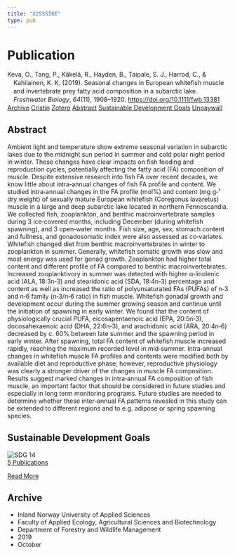 ```yaml
---
title: "X2SSSI6E"
type: pub
---
```

<h1>Publication</h1>
<article id="csl-bib-container-X2SSSI6E" class="csl-bib-container">
  <div class="csl-bib-body" style="line-height: 1.35; padding-left: 1em; text-indent:-1em;">
  <div class="csl-entry">Keva, O., Tang, P., K&#xE4;kel&#xE4;, R., Hayden, B., Taipale, S. J., Harrod, C., &amp; Kahilainen, K. K. (2019). Seasonal changes in European whitefish muscle and invertebrate prey fatty acid composition in a subarctic lake. <i>Freshwater Biology</i>, <i>64</i>(11), 1908&#x2013;1920. <a href="https://doi.org/10.1111/fwb.13381">https://doi.org/10.1111/fwb.13381</a></div>
</div>
  <div class="csl-bib-buttons">
    <a href="#taxonomy-article-X2SSSI6E" class="csl-bib-button">Archive</a>
    <a href="https://app.cristin.no/results/show.jsf?id=1740879" alt="Cristin URL" class="csl-bib-button">Cristin</a>
    <a href="http://zotero.org/groups/5402882/items/X2SSSI6E" alt="Zotero URL" class="csl-bib-button">Zotero</a>
    <a href="#abstract-article-X2SSSI6E" class="csl-bib-button">Abstract</a>
    <a href="#sdg-article-X2SSSI6E" class="csl-bib-button">Sustainable Development Goals</a>
    <a href="https://jyx.jyu.fi/bitstream/123456789/65365/2/Keva%2520et%2520al.%25202019_proof.pdf" class="csl-bib-button">Unpaywall</a>
  </div>
  <div id="csl-bib-meta-container-X2SSSI6E"></div>
</article>
<div id="csl-bib-meta-X2SSSI6E" class="csl-bib-meta">
  <article id="abstract-article-X2SSSI6E" class="abstract-article">
    <h1>Abstract</h1>
    Ambient light and temperature show extreme seasonal variation in subarctic lakes due to the midnight sun period in summer and cold polar night period in winter. These changes have clear impacts on fish feeding and reproduction cycles, potentially affecting the fatty acid (FA) composition of muscle. Despite extensive research into fish FA over recent decades, we know little about intra‐annual changes of fish FA profile and content. We studied intra‐annual changes in the FA profile (mol%) and content (mg g‐¹ dry weight) of sexually mature European whitefish (Coregonus lavaretus) muscle in a large and deep subarctic lake located in northern Fennoscandia. We collected fish, zooplankton, and benthic macroinvertebrate samples during 3 ice‐covered months, including December (during whitefish spawning), and 3 open‐water months. Fish size, age, sex, stomach content and fullness, and gonadosomatic index were also assessed as co‐variates. Whitefish changed diet from benthic macroinvertebrates in winter to zooplankton in summer. Generally, whitefish somatic growth was slow and most energy was used for gonad growth. Zooplankton had higher total content and different profile of FA compared to benthic macroinvertebrates. Increased zooplanktivory in summer was detected with higher α‐linolenic acid (ALA, 18:3n‐3) and stearidonic acid (SDA, 18:4n‐3) percentage and content as well as increased the ratio of polyunsaturated FAs (PUFAs) of n‐3 and n‐6 family (n‐3/n‐6 ratio) in fish muscle. Whitefish gonadal growth and development occur during the summer growing season and continue until the initiation of spawning in early winter. We found that the content of physiologically crucial PUFA, eicosapentaenoic acid (EPA, 20:5n‐3), docosahexaenoic acid (DHA, 22:6n‐3), and arachidonic acid (ARA, 20:4n‐6) decreased by c. 60% between late summer and the spawning period in early winter. After spawning, total FA content of whitefish muscle increased rapidly, reaching the maximum recorded level in mid‐summer. Intra‐annual changes in whitefish muscle FA profiles and contents were modified both by available diet and reproductive phase; however, reproductive physiology was clearly a stronger driver of the changes in muscle FA composition. Results suggest marked changes in intra‐annual FA composition of fish muscle, an important factor that should be considered in future studies and especially in long term monitoring programs. Future studies are needed to determine whether these inter‐annual FA patterns revealed in this study can be extended to different regions and to e.g. adipose or spring spawning species.
  </article>
  <article id="sdg-article-X2SSSI6E" class="sdg-article">
    <h1>Sustainable Development Goals</h1>
    <div class="sdg-container"><div id="sdg14" class="sdg"> <img src="{{< params subfolder >}}images/sdg/sdg14_en.png" class="image" alt="SDG 14"> <div class="sdg-overlay"> <a href="{{< params subfolder >}}en/archive/?sdg=14#archive" class="sdg-publication-count"><span>5</span> Publications</a> <p><a href="https://sdgs.un.org/goals/goal14" class="sdg-read-more">Read More</a></p> </div> </div></div>
  </article>
  <article id="taxonomy-article-X2SSSI6E" class="taxonomy-article">
    <h1>Archive</h1>
    <ul>
      <li>Inland Norway University of Applied Sciences</li>
      <li>Faculty of Applied Ecology, Agricultural Sciences and Biotechnology</li>
      <li>Department of Forestry and Wildlife Management</li>
      <li>2019</li>
      <li>October</li>
    </ul>
  </article>
</div>
